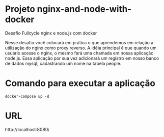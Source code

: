 # Projeto nginx-and-node-with-docker
Desafio Fullcycle nginx e node.js com docker

Nesse desafio você colocará em prática o que aprendemos em relação a utilização do nginx como proxy reverso. A idéia principal é que quando um usuário acesse o nginx, o mesmo fará uma chamada em nossa aplicação node.js. Essa aplicação por sua vez adicionará um registro em nosso banco de dados mysql, cadastrando um nome na tabela people.

# Comando para executar a aplicação
```
docker-compose up -d
```
# URL
http://localhost:8080/